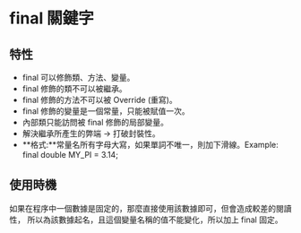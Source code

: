 # final 關鍵字

## 特性
- final 可以修飾類、方法、變量。
- final 修飾的類不可以被繼承。
- final 修飾的方法不可以被 Override (重寫)。
- final 修飾的變量是一個常量，只能被賦值一次。
- 內部類只能訪問被 final 修飾的局部變量。 
- 解決繼承所產生的弊端 -> 打破封裝性。
- **格式:**常量名所有字母大寫，如果單詞不唯一，則加下滑線。Example: final double MY_PI = 3.14;

## 使用時機
如果在程序中一個數據是固定的，那麼直接使用該數據即可，但會造成較差的閱讀性，
所以為該數據起名，且這個變量名稱的值不能變化，所以加上 final 固定。
